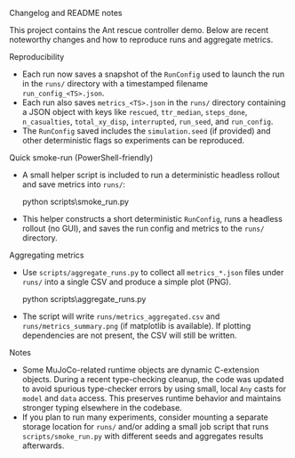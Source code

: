 Changelog and README notes

This project contains the Ant rescue controller demo. Below are recent noteworthy changes and how to reproduce runs and aggregate metrics.

Reproducibility
- Each run now saves a snapshot of the `RunConfig` used to launch the run in the `runs/` directory with a timestamped filename `run_config_<TS>.json`.
- Each run also saves `metrics_<TS>.json` in the `runs/` directory containing a JSON object with keys like `rescued`, `ttr_median`, `steps_done`, `n_casualties`, `total_xy_disp`, `interrupted`, `run_seed`, and `run_config`.
- The `RunConfig` saved includes the `simulation.seed` (if provided) and other deterministic flags so experiments can be reproduced.

Quick smoke-run (PowerShell-friendly)
- A small helper script is included to run a deterministic headless rollout and save metrics into `runs/`:

  python scripts\smoke_run.py

- This helper constructs a short deterministic `RunConfig`, runs a headless rollout (no GUI), and saves the run config and metrics to the `runs/` directory.

Aggregating metrics
- Use `scripts/aggregate_runs.py` to collect all `metrics_*.json` files under `runs/` into a single CSV and produce a simple plot (PNG).

  python scripts\aggregate_runs.py

- The script will write `runs/metrics_aggregated.csv` and `runs/metrics_summary.png` (if matplotlib is available). If plotting dependencies are not present, the CSV will still be written.

Notes
- Some MuJoCo-related runtime objects are dynamic C-extension objects. During a recent type-checking cleanup, the code was updated to avoid spurious type-checker errors by using small, local `Any` casts for `model` and `data` access. This preserves runtime behavior and maintains stronger typing elsewhere in the codebase.
- If you plan to run many experiments, consider mounting a separate storage location for `runs/` and/or adding a small job script that runs `scripts/smoke_run.py` with different seeds and aggregates results afterwards.
